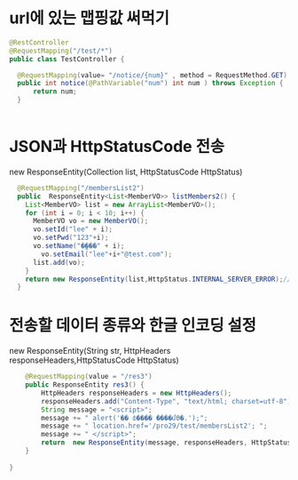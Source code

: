 # url에 있는 맵핑값 써먹기
```java
@RestController 
@RequestMapping("/test/*")
public class TestController {

  @RequestMapping(value= "/notice/{num}" , method = RequestMethod.GET)
  public int notice(@PathVariable("num") int num ) throws Exception {
	  return num;
  }	
  
```
# JSON과 HttpStatusCode 전송
new ResponseEntity(Collection list, HttpStatusCode HttpStatus)
```java
  @RequestMapping("/membersList2")
  public  ResponseEntity<List<MemberVO>> listMembers2() {
    List<MemberVO> list = new ArrayList<MemberVO>();
    for (int i = 0; i < 10; i++) {
      MemberVO vo = new MemberVO();
      vo.setId("lee" + i);
      vo.setPwd("123"+i);
      vo.setName("�̼���" + i);
        vo.setEmail("lee"+i+"@test.com");
      list.add(vo);
    }
    return new ResponseEntity(list,HttpStatus.INTERNAL_SERVER_ERROR);//JSON과 HttpStatusCode 전송
  }	
````

# 전송할 데이터 종류와 한글 인코딩 설정
new ResponseEntity(String str, HttpHeaders responseHeaders,HttpStatusCode HttpStatus)
```java
	@RequestMapping(value = "/res3")
	public ResponseEntity res3() {
		HttpHeaders responseHeaders = new HttpHeaders();
	    responseHeaders.add("Content-Type", "text/html; charset=utf-8");
	    String message = "<script>";
		message += " alert('�� ȸ���� ����մϴ�.');";
		message += " location.href='/pro29/test/membersList2'; ";
		message += " </script>";
		return  new ResponseEntity(message, responseHeaders, HttpStatus.CREATED);
	}
	
}
```
